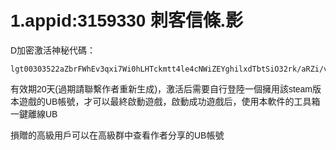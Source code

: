 <link href="https://fonts.googleapis.com/css?family=Poppins&display=swap" rel="stylesheet">
<style>
body {
  background-image: url('background.jpg'); 
  background-size: cover; 
  background-position: center;
  background-repeat: no-repeat; 
  background-attachment: fixed; 
  font-family: 'Poppins', sans-serif;
}
</style>
<script async src="https://pagead2.googlesyndication.com/pagead/js/adsbygoogle.js?client=ca-pub-7261994485465423"
     crossorigin="anonymous"></script>

# 1.appid:3159330 刺客信條.影
  D加密激活神秘代碼：
  
    lgt00303522aZbrFWhEv3qxi7Wi0hLHTckmtt4le4cNWiZEYghilxdTbtSiO32rk/aRZi/vib2TQBRbhfH2oL9n6PftarbKzMZmx0cQr+dzfQ9Xtp8E9xk+JScTaOmA3OJN4pFmisPJaWsv03nQL9NIhYd3Cu8aJntj71nD7vsMwiAn2CMiJhJygOTLZ5/M612TeKRqUPozi8FmSXrapWXGxH+uRVuO3jzS50/9qV15kCXcJFYed05wsxSGY9uKDx6Scc4FgWsjIECIZYGDiJHYeV3n863XUl783O+vYwEMx8dAE8hptm3k/8oAbAH1N8U9XfX6pzDaj4ojTSETTaj25PJ/BzVJXqvd+Bk/XADzFEualGj3QXn31HlSze5EuwzAKH/kz7wD
  
  有效期20天(過期請聯繫作者重新生成)，激活后需要自行登陸一個擁用該steam版本遊戲的UB帳號，才可以最終啟動遊戲，啟動成功遊戲后，使用本軟件的工具箱一鍵離線UB
  
  損贈的高級用戶可以在高級群中查看作者分享的UB帳號
